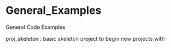 # General_Examples
General Code Examples

proj_skeleton : basic skeleton project to begin new projects with
